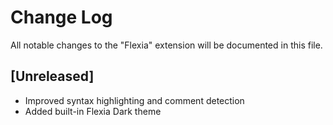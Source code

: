 # Change Log

All notable changes to the "Flexia" extension will be documented in this file.

## [Unreleased]
- Improved syntax highlighting and comment detection
- Added built-in Flexia Dark theme

